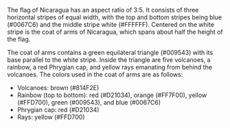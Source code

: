 The flag of Nicaragua has an aspect ratio of 3:5. It consists of three horizontal stripes of equal width, with the top and bottom stripes being blue (#0067C6) and the middle stripe white (#FFFFFF). Centered on the white stripe is the coat of arms of Nicaragua, which spans about half the height of the flag.

The coat of arms contains a green equilateral triangle (#009543) with its base parallel to the white stripe. Inside the triangle are five volcanoes, a rainbow, a red Phrygian cap, and yellow rays emanating from behind the volcanoes. The colors used in the coat of arms are as follows:

- Volcanoes: brown (#814F2E)
- Rainbow (top to bottom): red (#D21034), orange (#FF7F00), yellow (#FFD700), green (#009543), and blue (#0067C6)
- Phrygian cap: red (#D21034)
- Rays: yellow (#FFD700)